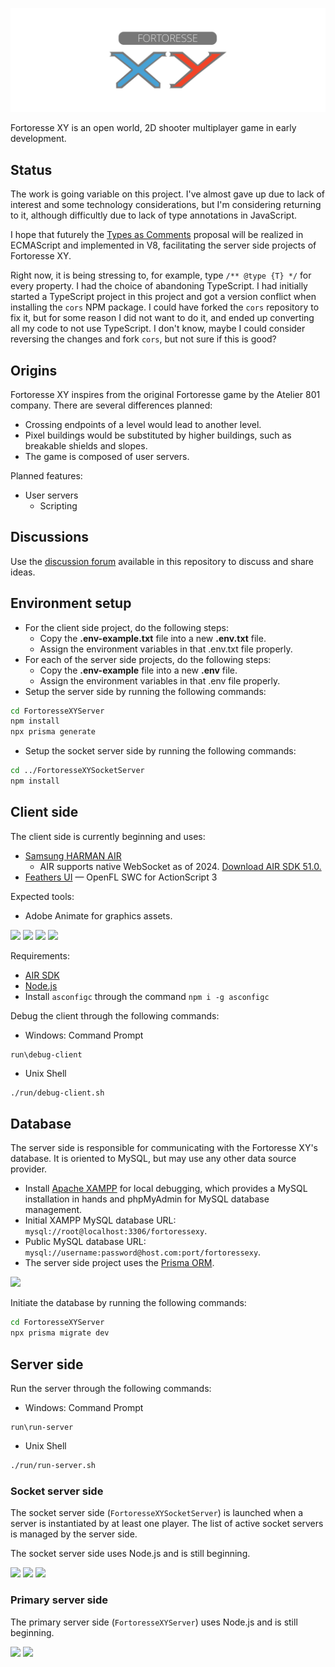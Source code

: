 <p align="center">
  <img src="./assets/banner.png">
</p>

Fortoresse XY is an open world, 2D shooter multiplayer game in early development.

## Status

The work is going variable on this project. I've almost gave up due to lack of interest and some technology considerations, but I'm considering returning to it, although difficultly due to lack of type annotations in JavaScript.

I hope that futurely the [Types as Comments](https://github.com/tc39/proposal-type-annotations) proposal will be realized in ECMAScript and implemented in V8, facilitating the server side projects of Fortoresse XY.

Right now, it is being stressing to, for example, type `/** @type {T} */` for every property. I had the choice of abandoning TypeScript. I had initially started a TypeScript project in this project and got a version conflict when installing the `cors` NPM package. I could have forked the `cors` repository to fix it, but for some reason I did not want to do it, and ended up converting all my code to not use TypeScript. I don't know, maybe I could consider reversing the changes and fork `cors`, but not sure if this is good?

## Origins

Fortoresse XY inspires from the original Fortoresse game by the Atelier 801 company. There are several differences planned:

* Crossing endpoints of a level would lead to another level.
* Pixel buildings would be substituted by higher buildings, such as breakable shields and slopes.
* The game is composed of user servers.

Planned features:

* User servers
  * Scripting

## Discussions

Use the [discussion forum](https://github.com/hydroper/fortoresseXY/discussions) available in this repository to discuss and share ideas.

## Environment setup

* For the client side project, do the following steps:
  * Copy the **.env-example.txt** file into a new **.env.txt** file.
  * Assign the environment variables in that .env.txt file properly.
* For each of the server side projects, do the following steps:
  * Copy the **.env-example** file into a new **.env** file.
  * Assign the environment variables in that .env file properly.
* Setup the server side by running the following commands:

```sh
cd FortoresseXYServer
npm install
npx prisma generate
```

* Setup the socket server side by running the following commands:

```sh
cd ../FortoresseXYSocketServer
npm install
```

## Client side

The client side is currently beginning and uses:

* [Samsung HARMAN AIR](https://airsdk.dev)
  * AIR supports native WebSocket as of 2024. [Download AIR SDK 51.0.](https://airsdk.harman.com/download/51.0.0.2)
* [Feathers UI](https://feathersui.com) — OpenFL SWC for ActionScript 3

Expected tools:

* Adobe Animate for graphics assets.

[![](https://img.shields.io/badge/AIR-gray)](https://airsdk.dev)
[![](https://img.shields.io/badge/Feathers%20UI-gray)](https://feathersui.com)
[![](https://img.shields.io/badge/Agera-gray)](https://hydroper.gitbook.io/agera-air)
[![](https://img.shields.io/badge/com.eclecticdesignstudio.motion-gray)](https://github.com/agera-air/com.eclecticdesignstudio.motion)

<!--

Client side reconsiderations:

* No use of Apache Flex or Apache Royale, given that both are not priorized over the Feathers UI project by Josh Tynjala. The reason is that Josh builds a SWC for every Feathers UI release, which is compatible with AIR applications written in ActionScript 3.
* If the project were to use Apache Flex, then the AIR SDK overlay would be overlaid into the Apache Flex SDK.

[![](https://img.shields.io/badge/Flex-gray)](https://flex.apache.org)
[![](https://img.shields.io/badge/Using%20Flex-gray)](https://help.adobe.com/archive/en_US/flex/using/flex_4.6_help.pdf)
[![](https://img.shields.io/badge/Flex%20Tricks-gray)](https://gist.github.com/hydroper/8b70e8877b1bb7360528d6c5eae50d08)

-->

Requirements:

* [AIR SDK](https://airsdk.dev/docs/basics/getting-started)
* [Node.js](https://nodejs.org)
* Install `asconfigc` through the command `npm i -g asconfigc`

Debug the client through the following commands:

* Windows: Command Prompt

```batch
run\debug-client
```

* Unix Shell

```bash
./run/debug-client.sh
```

## Database

The server side is responsible for communicating with the Fortoresse XY's database. It is oriented to MySQL, but may use any other data source provider.

* Install [Apache XAMPP](https://www.apachefriends.org) for local debugging, which provides a MySQL installation in hands and phpMyAdmin for MySQL database management.
* Initial XAMPP MySQL database URL: `mysql://root@localhost:3306/fortoressexy`.
* Public MySQL database URL: `mysql://username:password@host.com:port/fortoressexy`.
* The server side project uses the [Prisma ORM](https://www.prisma.io/docs/orm).

[![](https://img.shields.io/badge/Prisma-gray)](https://www.prisma.io/docs/orm)

Initiate the database by running the following commands:

```sh
cd FortoresseXYServer
npx prisma migrate dev
```

## Server side

Run the server through the following commands:

* Windows: Command Prompt

```batch
run\run-server
```

* Unix Shell

```bash
./run/run-server.sh
```

### Socket server side

The socket server side (`FortoresseXYSocketServer`) is launched when a server is instantiated by at least one player. The list of active socket servers is managed by the server side.

The socket server side uses Node.js and is still beginning.

[![](https://img.shields.io/badge/JSDoc-gray)](https://jsdoc.app)
[![](https://img.shields.io/badge/Matter%20Physics-gray)](https://brm.io/matter-js)
[![](https://img.shields.io/badge/WebSocket-gray)](https://www.npmjs.com/package/ws)

### Primary server side

The primary server side (`FortoresseXYServer`) uses Node.js and is still beginning.

[![](https://img.shields.io/badge/JSDoc-gray)](https://jsdoc.app)
[![](https://img.shields.io/badge/Prisma-gray)](https://www.prisma.io/docs/orm)